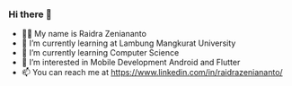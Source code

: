 ### Hi there 👋

- 👨‍💻 My name is Raidra Zeniananto
- 🔭 I’m currently learning at Lambung Mangkurat University
- 🌱 I’m currently learning Computer Science
- 👀 I’m interested in Mobile Development Android and Flutter
- 📫 You can reach me at
https://www.linkedin.com/in/raidrazeniananto/
